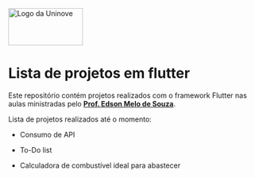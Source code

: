 <img a alt="Logo da Uninove" src="https://portal.coren-sp.gov.br/wp-content/uploads/2014/11/logo%20uninove.png" width="150" height="75">

<br>

# Lista de projetos em flutter

Este repositório contém projetos realizados com o framework Flutter nas aulas ministradas pelo **[Prof. Edson Melo de Souza](https://github.com/EdsonMSouza)**.

Lista de projetos realizados até o momento:

- Consumo de API

- To-Do list

- Calculadora de combustível ideal para abastecer